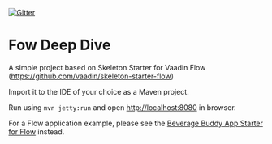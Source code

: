 [![Gitter](https://badges.gitter.im/Join%20Chat.svg)](https://gitter.im/vaadin-flow/Lobby#?utm_source=badge&utm_medium=badge&utm_campaign=pr-badge)

# Fow Deep Dive

A simple project based on Skeleton Starter for Vaadin Flow (https://github.com/vaadin/skeleton-starter-flow) 

Import it to the IDE of your choice as a Maven project.

Run using `mvn jetty:run` and open [http://localhost:8080](http://localhost:8080) in browser.

For a Flow application example, please see the [Beverage Buddy App Starter for Flow](https://github.com/vaadin/beverage-starter-flow) instead.
